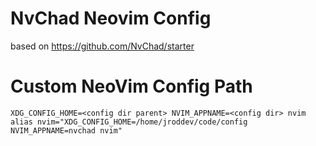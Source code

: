 # NvChad Neovim Config
based on https://github.com/NvChad/starter

# Custom NeoVim Config Path
```
XDG_CONFIG_HOME=<config dir parent> NVIM_APPNAME=<config dir> nvim
alias nvim="XDG_CONFIG_HOME=/home/jroddev/code/config NVIM_APPNAME=nvchad nvim"
```
